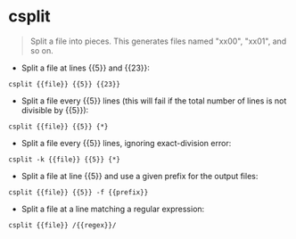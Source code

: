# csplit

> Split a file into pieces.
> This generates files named "xx00", "xx01", and so on.

- Split a file at lines {{5}} and {{23}}:

`csplit {{file}} {{5}} {{23}}`

- Split a file every {{5}} lines (this will fail if the total number of lines is not divisible by {{5}}):

`csplit {{file}} {{5}} {*}`

- Split a file every {{5}} lines, ignoring exact-division error:

`csplit -k {{file}} {{5}} {*}`

- Split a file at line {{5}} and use a given prefix for the output files:

`csplit {{file}} {{5}} -f {{prefix}}`

- Split a file at a line matching a regular expression:

`csplit {{file}} /{{regex}}/`

